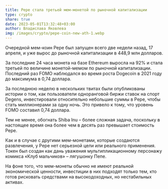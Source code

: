 ```yaml
---
title: Pepe стала третьей мем-монетой по рыночной капитализации
type: crypto
share: true
date: 2023-05-01T13:32:48+03:00
author: Владислава Яковлева
img: /images/crypto/pepe-coin-new-ath-1.webp
---
```

Очередной мем-коин Pepe был запущен всего две недели назад, 17 апреля, и уже вырос до рыночной капитализации в 448,9 млн долларов.

За последние 24 часа монета на базе Ethereum выросла на 92% и стала третьей по величине монетой-мемом по рыночной капитализации. Последний раз FOMO наблюдался во время роста Dogecoin в 2021 году до максимума в 0,74 доллара.

За последнюю неделю в нескольких твитах были опубликованы истории о том, как пользователи одноранговой биржи ставок на спорт Degens, инвестировали относительно небольшие суммы в Pepe, чтобы стать миллионерами за одну ночь. Это привело к тому, что уровень FOMO составил 0,74 доллара.

Тем не менее, обогнать Shiba Inu – более сложная задача, поскольку в настоящее время она более чем в десять раз превышает стоимость Pepe.

Как и в случае с другими мем-монетами, которые создаются развлечения, у Pepe нет серьезной цели или реального применения. Токен был создан как дань уважения мультипликационному персонажу комикса «Клуб мальчиков» – лягушонку Пепе.

На фоне того, что мем-монеты обычно не имеют реальной экономической ценности, инвестиции в них подходят только тем, кто готов рисковать средствами на высокодоходных, но нестабильных активах.